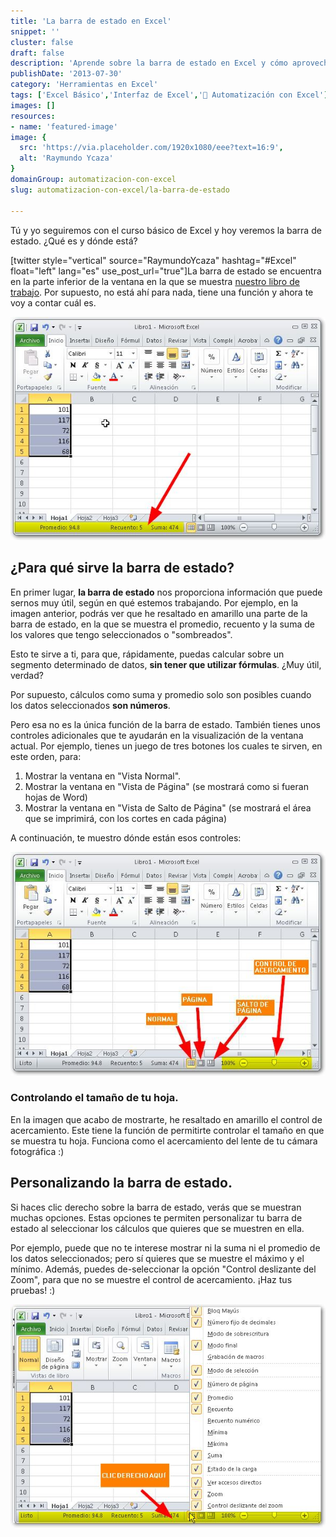 ```yaml
---
title: 'La barra de estado en Excel'
snippet: ''
cluster: false
draft: false 
description: 'Aprende sobre la barra de estado en Excel y cómo aprovechar esta herramienta en tu trabajo diario con hojas de cálculo.'
publishDate: '2013-07-30'
category: 'Herramientas en Excel'
tags: ['Excel Básico','Interfaz de Excel','🤖 Automatización con Excel']
images: []
resources: 
- name: 'featured-image'
image: {
  src: 'https://via.placeholder.com/1920x1080/eee?text=16:9',
  alt: 'Raymundo Ycaza'
}
domainGroup: automatizacion-con-excel
slug: automatizacion-con-excel/la-barra-de-estado

---
```


Tú y yo seguiremos con el curso básico de Excel y hoy veremos la barra de estado. ¿Qué es y dónde está?

\[twitter style="vertical" source="RaymundoYcaza" hashtag="#Excel" float="left" lang="es" use\_post\_url="true"\]La barra de estado se encuentra en la parte inferior de la ventana en la que se muestra [nuestro libro de trabajo](http://raymundoycaza.com/celda-hoja-libro/ "¿Qué es el libro de trabajo?"). Por supuesto, no está ahí para nada, tiene una función y ahora te voy a contar cuál es.

[![La barra de estado](images/la-barra-de-estado-000034.jpg)](http://raymundoycaza.com/wp-content/uploads/la-barra-de-estado-000034.jpg)

## ¿Para qué sirve la barra de estado?

En primer lugar, **la barra de estado** nos proporciona información que puede sernos muy útil, según en qué estemos trabajando. Por ejemplo, en la imagen anterior, podrás ver que he resaltado en amarillo una parte de la barra de estado, en la que se muestra el promedio, recuento y la suma de los valores que tengo seleccionados o "sombreados".

Esto te sirve a ti, para que, rápidamente, puedas calcular sobre un segmento determinado de datos, **sin tener que utilizar fórmulas**. ¿Muy útil, verdad?

Por supuesto, cálculos como suma y promedio solo son posibles cuando los datos seleccionados **son números**.

Pero esa no es la única función de la barra de estado. También tienes unos controles adicionales que te ayudarán en la visualización de la ventana actual. Por ejemplo, tienes un juego de tres botones los cuales te sirven, en este orden, para:

1. Mostrar la ventana en "Vista Normal".
2. Mostrar la ventana en "Vista de Página" (se mostrará como si fueran hojas de Word)
3. Mostrar la ventana en "Vista de Salto de Página" (se mostrará el área que se imprimirá, con los cortes en cada página)

A continuación, te muestro dónde están esos controles:

[![La barra de estado](images/la-barra-de-estado-000035.jpg)](http://raymundoycaza.com/wp-content/uploads/la-barra-de-estado-000035.jpg)

### Controlando el tamaño de tu hoja.

En la imagen que acabo de mostrarte, he resaltado en amarillo el control de acercamiento. Este tiene la función de permitirte controlar el tamaño en que se muestra tu hoja. Funciona como el acercamiento del lente de tu cámara fotográfica :)

## Personalizando la barra de estado.

Si haces clic derecho sobre la barra de estado, verás que se muestran muchas opciones. Estas opciones te permiten personalizar tu barra de estado al seleccionar los cálculos que quieres que se muestren en ella.

Por ejemplo, puede que no te interese mostrar ni la suma ni el promedio de los datos seleccionados; pero sí quieres que se muestre el máximo y el mínimo. Además, puedes de-seleccionar la opción "Control deslizante del Zoom", para que no se muestre el control de acercamiento. ¡Haz tus pruebas! :)

[![La barra de estado](images/la-barra-de-estado-000036.jpg)](http://raymundoycaza.com/wp-content/uploads/la-barra-de-estado-000036.jpg)
